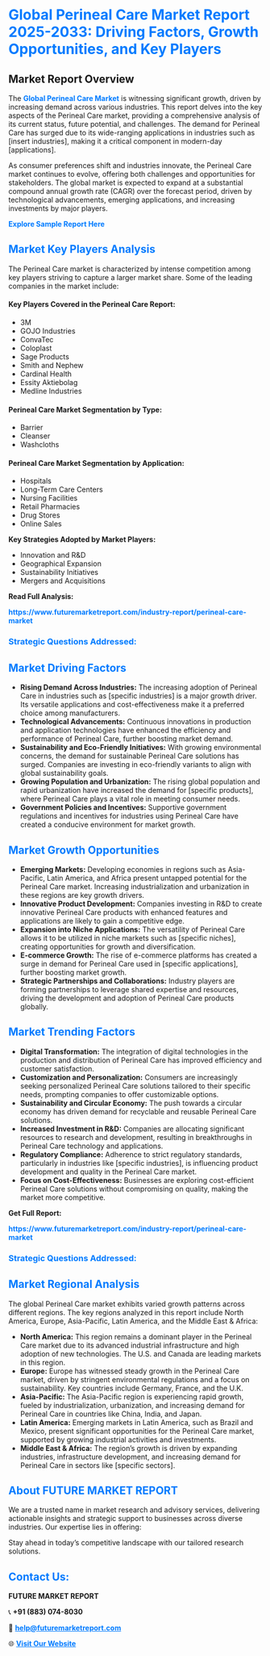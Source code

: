 <h1 style="color: #007BFF;">Global Perineal Care Market Report 2025-2033: Driving Factors, Growth Opportunities, and Key Players</h1>

<section id="overview">
<h2>Market Report Overview</h2>
<p>The <a href="https://www.futuremarketreport.com/industry-report/perineal-care-market" style="color: #007BFF; text-decoration: none;"><strong>Global Perineal Care Market</strong></a> is witnessing significant growth, driven by increasing demand across various industries. This report delves into the key aspects of the Perineal Care market, providing a comprehensive analysis of its current status, future potential, and challenges. The demand for Perineal Care has surged due to its wide-ranging applications in industries such as [insert industries], making it a critical component in modern-day [applications].</p>
<p>As consumer preferences shift and industries innovate, the Perineal Care market continues to evolve, offering both challenges and opportunities for stakeholders. The global market is expected to expand at a substantial compound annual growth rate (CAGR) over the forecast period, driven by technological advancements, emerging applications, and increasing investments by major players.</p>
</section>

<section id="overview">
<p><a href="https://www.futuremarketreport.com/request-sample/reportId=77204" style="color: #007BFF; text-decoration: none;"><strong>Explore Sample Report Here</strong></a></p>
</section>

<section id="key-players">
<h2 style="color: #007BFF;">Market Key Players Analysis</h2>
<p>The Perineal Care market is characterized by intense competition among key players striving to capture a larger market share. Some of the leading companies in the market include:</p>
<h4>Key Players Covered in the Perineal Care Report:</h4>
<ul><li>3M</li><li>GOJO Industries</li><li>ConvaTec</li><li>Coloplast</li><li>Sage Products</li><li>Smith and Nephew</li><li>Cardinal Health</li><li>Essity Aktiebolag</li><li>Medline Industries</li></ul>
<h4>Perineal Care Market Segmentation by Type:</h4>
<ul><li>Barrier</li><li>Cleanser</li><li>Washcloths</li></ul>

<h4>Perineal Care Market Segmentation by Application:</h4>
<ul><li>Hospitals</li><li>Long-Term Care Centers</li><li>Nursing Facilities</li><li>Retail Pharmacies</li><li>Drug Stores</li><li>Online Sales</li></ul>
<p><strong>Key Strategies Adopted by Market Players:</strong></p>
<ul>
<li>Innovation and R&D</li>
<li>Geographical Expansion</li>
<li>Sustainability Initiatives</li>
<li>Mergers and Acquisitions</li>
</ul>
</section>

<section>
<p><strong>Read Full Analysis: </strong></p><a href="https://www.futuremarketreport.com/industry-report/perineal-care-market" style="color: #007BFF; text-decoration: none;"><strong>https://www.futuremarketreport.com/industry-report/perineal-care-market</strong></a>
<h3 style="color: #007BFF;">Strategic Questions Addressed:</h3>
</section>

<section id="driving-factors">
<h2 style="color: #007BFF;">Market Driving Factors</h2>
<ul>
<li><strong>Rising Demand Across Industries:</strong> The increasing adoption of Perineal Care in industries such as [specific industries] is a major growth driver. Its versatile applications and cost-effectiveness make it a preferred choice among manufacturers.</li>
<li><strong>Technological Advancements:</strong> Continuous innovations in production and application technologies have enhanced the efficiency and performance of Perineal Care, further boosting market demand.</li>
<li><strong>Sustainability and Eco-Friendly Initiatives:</strong> With growing environmental concerns, the demand for sustainable Perineal Care solutions has surged. Companies are investing in eco-friendly variants to align with global sustainability goals.</li>
<li><strong>Growing Population and Urbanization:</strong> The rising global population and rapid urbanization have increased the demand for [specific products], where Perineal Care plays a vital role in meeting consumer needs.</li>
<li><strong>Government Policies and Incentives:</strong> Supportive government regulations and incentives for industries using Perineal Care have created a conducive environment for market growth.</li>
</ul>
</section>

<section id="growth-opportunities">
<h2 style="color: #007BFF;">Market Growth Opportunities</h2>
<ul>
<li><strong>Emerging Markets:</strong> Developing economies in regions such as Asia-Pacific, Latin America, and Africa present untapped potential for the Perineal Care market. Increasing industrialization and urbanization in these regions are key growth drivers.</li>
<li><strong>Innovative Product Development:</strong> Companies investing in R&D to create innovative Perineal Care products with enhanced features and applications are likely to gain a competitive edge.</li>
<li><strong>Expansion into Niche Applications:</strong> The versatility of Perineal Care allows it to be utilized in niche markets such as [specific niches], creating opportunities for growth and diversification.</li>
<li><strong>E-commerce Growth:</strong> The rise of e-commerce platforms has created a surge in demand for Perineal Care used in [specific applications], further boosting market growth.</li>
<li><strong>Strategic Partnerships and Collaborations:</strong> Industry players are forming partnerships to leverage shared expertise and resources, driving the development and adoption of Perineal Care products globally.</li>
</ul>
</section>

<section id="trending-factors">
<h2 style="color: #007BFF;">Market Trending Factors</h2>
<ul>
<li><strong>Digital Transformation:</strong> The integration of digital technologies in the production and distribution of Perineal Care has improved efficiency and customer satisfaction.</li>
<li><strong>Customization and Personalization:</strong> Consumers are increasingly seeking personalized Perineal Care solutions tailored to their specific needs, prompting companies to offer customizable options.</li>
<li><strong>Sustainability and Circular Economy:</strong> The push towards a circular economy has driven demand for recyclable and reusable Perineal Care solutions.</li>
<li><strong>Increased Investment in R&D:</strong> Companies are allocating significant resources to research and development, resulting in breakthroughs in Perineal Care technology and applications.</li>
<li><strong>Regulatory Compliance:</strong> Adherence to strict regulatory standards, particularly in industries like [specific industries], is influencing product development and quality in the Perineal Care market.</li>
<li><strong>Focus on Cost-Effectiveness:</strong> Businesses are exploring cost-efficient Perineal Care solutions without compromising on quality, making the market more competitive.</li>
</ul>
</section>

<section>
<p><strong>Get Full Report: </strong></p><a href="https://www.futuremarketreport.com/industry-report/perineal-care-market" style="color: #007BFF; text-decoration: none;"><strong>https://www.futuremarketreport.com/industry-report/perineal-care-market</strong></a>
<h3 style="color: #007BFF;">Strategic Questions Addressed:</h3>
</section>


<section id="regional-analysis">
<h2 style="color: #007BFF;">Market Regional Analysis</h2>
<p>The global Perineal Care market exhibits varied growth patterns across different regions. The key regions analyzed in this report include North America, Europe, Asia-Pacific, Latin America, and the Middle East & Africa:</p>
<ul>
<li><strong>North America:</strong> This region remains a dominant player in the Perineal Care market due to its advanced industrial infrastructure and high adoption of new technologies. The U.S. and Canada are leading markets in this region.</li>
<li><strong>Europe:</strong> Europe has witnessed steady growth in the Perineal Care market, driven by stringent environmental regulations and a focus on sustainability. Key countries include Germany, France, and the U.K.</li>
<li><strong>Asia-Pacific:</strong> The Asia-Pacific region is experiencing rapid growth, fueled by industrialization, urbanization, and increasing demand for Perineal Care in countries like China, India, and Japan.</li>
<li><strong>Latin America:</strong> Emerging markets in Latin America, such as Brazil and Mexico, present significant opportunities for the Perineal Care market, supported by growing industrial activities and investments.</li>
<li><strong>Middle East & Africa:</strong> The region’s growth is driven by expanding industries, infrastructure development, and increasing demand for Perineal Care in sectors like [specific sectors].</li>
</ul>
</section>

<footer>
<h2 style="color: #007BFF;">About FUTURE MARKET REPORT</h2>
<p>We are a trusted name in market research and advisory services, delivering actionable insights and strategic support to businesses across diverse industries. Our expertise lies in offering:</p>

<p>Stay ahead in today’s competitive landscape with our tailored research solutions.</p>

<h2 style="color: #007BFF;">Contact Us:</h2>
<p><strong>FUTURE MARKET REPORT</strong></p>
<p>📞 <strong>+91 (883) 074-8030</strong></p>
<p>📧 <strong><a href="mailto:help@futuremarketreport.com" style="color: #007BFF;">help@futuremarketreport.com</a></strong></p>
<p>🌐 <strong><a href="https://www.futuremarketreport.com/" style="color: #007BFF;">Visit Our Website</a></strong></p>
</footer>